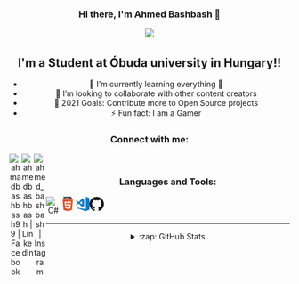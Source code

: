 <div align="center">

### Hi there, I'm Ahmed Bashbash 👋

<img src="https://i.pinimg.com/originals/fb/dd/3a/fbdd3a3a214c0e712bb604dea3b3b1e5.gif"/>

## I'm a Student at Óbuda university in Hungary!!

- 🌱 I’m currently learning everything 🤣
- 👯 I’m looking to collaborate with other content creators
- 🥅 2021 Goals: Contribute more to Open Source projects
- ⚡ Fun fact: I am a Gamer 


### Connect with me:

[<img align="left" alt="ahmadbashbash99 | Facebook" width="22px" src="https://cdn.jsdelivr.net/npm/simple-icons@v3/icons/facebook.svg" />][facebook]
[<img align="left" alt="ahmedbashbash | LinkedIn" width="22px" src="https://cdn.jsdelivr.net/npm/simple-icons@v3/icons/linkedin.svg" />][linkedin]
[<img align="left" alt="ahmed_bashbash | Instagram" width="22px" src="https://cdn.jsdelivr.net/npm/simple-icons@v3/icons/instagram.svg" />][instagram]

<br />

### Languages and Tools:

<img align="left" alt="C#" width="26px" src="https://p7.hiclipart.com/preview/340/226/414/c-computer-programming-software-development-programmer-marklogic-coder.jpg" />
<img align="left" alt="HTML5" width="26px" src="https://raw.githubusercontent.com/github/explore/80688e429a7d4ef2fca1e82350fe8e3517d3494d/topics/html/html.png" />
<img align="left" alt="Visual Studio Code" width="26px" src="https://raw.githubusercontent.com/github/explore/80688e429a7d4ef2fca1e82350fe8e3517d3494d/topics/visual-studio-code/visual-studio-code.png" />
<img align="left" alt="GitHub" width="26px" src="https://raw.githubusercontent.com/github/explore/78df643247d429f6cc873026c0622819ad797942/topics/github/github.png" />


<br />
<br />

---




</details>

<details>
  <summary>:zap: GitHub Stats</summary>

  <img align="left" alt="AhmedBashbash's GitHub Stats" src="https://github-readme-stats.codestackr.vercel.app/api?username=Ahmedbashbash&show_icons=true&hide_border=true"/>

</details>

[instagram]: https://instagram.com/ahmed_bashbash
[linkedin]: https://linkedin.com/in/ahmedbashbash
[facebook]: https://www.facebook.com/ahmadbashbash99

</div>

